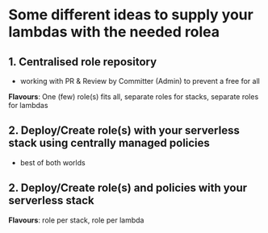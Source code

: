 # Some different ideas to supply your lambdas with the needed rolea

## 1. Centralised role repository

- working with PR & Review by Committer (Admin) to prevent a free for all

**Flavours**: One (few) role(s) fits all, separate roles for stacks, separate roles for lambdas

## 2. Deploy/Create role(s) with your serverless stack using centrally managed policies

- best of both worlds

## 2. Deploy/Create role(s) and policies with your serverless stack 

**Flavours**: role per stack, role per lambda
